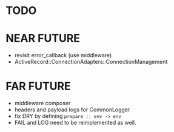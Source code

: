 # TODO

# NEAR FUTURE

* revisit error_callback (use middleware)
* ActiveRecord::ConnectionAdapters::ConnectionManagement

# FAR FUTURE

* middleware composer
* headers and payload logs for CommonLogger
* fix DRY by defining `prepare :: env -> env`
* FAIL and LOG need to be reimplemented as well.
